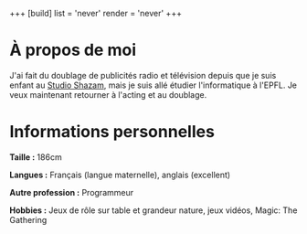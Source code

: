 +++
[build]
  list = 'never'
  render = 'never'
+++

# À propos de moi

J'ai fait du doublage de publicités radio et télévision depuis que je suis enfant au [Studio Shazam](https://www.shazam.ch/), mais je suis allé étudier l'informatique à l'EPFL. Je veux maintenant retourner à l'acting et au doublage.

# Informations personnelles

**Taille&nbsp;:** 186cm

**Langues&nbsp;:** Français (langue maternelle), anglais (excellent)

**Autre profession&nbsp;:** Programmeur

**Hobbies&nbsp;:** Jeux de rôle sur table et grandeur nature, jeux vidéos, Magic:&nbsp;The Gathering
